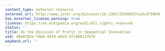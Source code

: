 ```yaml
---
content_type: external-resource
external_url: http://www.jstor.org/discover/10.2307/2556033?uid=3739696&uid=2134&uid=2&uid=70&uid=4&uid=3739256&sid=21104048710543
has_external_license_warning: true
license: https://en.wikipedia.org/wiki/All_rights_reserved
status: ''
title: On the Division of Profit in Sequential Innovation
uid: 48e8782e-f6bb-4910-a010-5fc800117b76
wayback_url: ''
---
```

